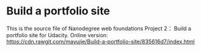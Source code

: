 # Build a portfolio site
This is the source file of Nanodegree web foundations Project 2： Build a portfolio site for Udacity.
Online version: https://cdn.rawgit.com/mayujie/Build-a-portfolio-site/835616d7/index.html
